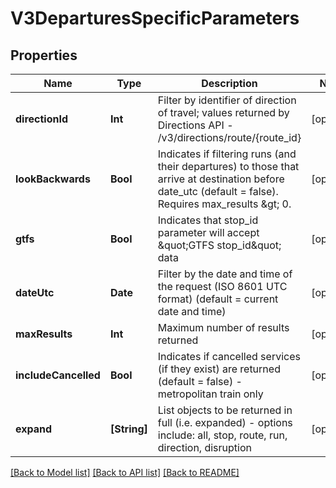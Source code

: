 # V3DeparturesSpecificParameters

## Properties
Name | Type | Description | Notes
------------ | ------------- | ------------- | -------------
**directionId** | **Int** | Filter by identifier of direction of travel; values returned by Directions API - /v3/directions/route/{route_id} | [optional] 
**lookBackwards** | **Bool** | Indicates if filtering runs (and their departures) to those that arrive at destination before date_utc (default &#x3D; false). Requires max_results &amp;gt; 0. | [optional] 
**gtfs** | **Bool** | Indicates that stop_id parameter will accept \&quot;GTFS stop_id\&quot; data | [optional] 
**dateUtc** | **Date** | Filter by the date and time of the request (ISO 8601 UTC format) (default &#x3D; current date and time) | [optional] 
**maxResults** | **Int** | Maximum number of results returned | [optional] 
**includeCancelled** | **Bool** | Indicates if cancelled services (if they exist) are returned (default &#x3D; false) - metropolitan train only | [optional] 
**expand** | **[String]** | List objects to be returned in full (i.e. expanded) - options include: all, stop, route, run, direction, disruption | [optional] 

[[Back to Model list]](../README.md#documentation-for-models) [[Back to API list]](../README.md#documentation-for-api-endpoints) [[Back to README]](../README.md)


